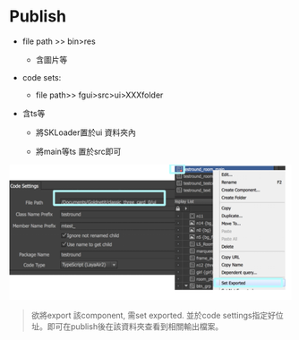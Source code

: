 # Publish

* file path &gt;&gt; bin&gt;res
  * 含圖片等

* code sets:
  * file path&gt;&gt; fgui&gt;src&gt;ui&gt;XXXfolder

* 含ts等

  * 將SKLoader置於ui 資料夾內

  * 將main等ts 置於src即可

![](/assets/codesettings.png)

> 欲將export 該component, 需set exported. 並於code settings指定好位址。即可在publish後在該資料夾查看到相關輸出檔案。



